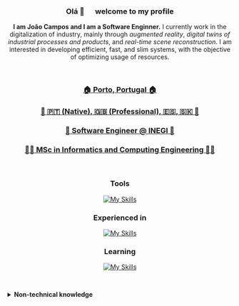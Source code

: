 <div align="center" style="flex">

<h3> Olá 👋 &emsp; welcome to my profile </h3>

<div><b>I am João Campos and I am a Software Enginner.</b> I currently work in the digitalization of industry, mainly through <i>augmented reality</i>, <i>digital twins of industrial processes and products</i>, and <i>real-time scene reconstruction</i>. I am interested in developing efficient, fast, and slim systems, with the objective of optimizing usage of resources.</div>

&nbsp; &nbsp; &nbsp; &nbsp;

<h3><a href="#"> 🏠 Porto, Portugal 🏠 </a></h3>
<h3><a href="#"> 💬 🇵🇹 (Native), 🇬🇧 (Professional), 🇪🇸, 🇸🇰 💬 </a></h3>
<h3><a href="https://www.inegi.pt"> 🏢 Software Engineer @ INEGI 🏢 </a></h3>
<h3><a href="https://sigarra.up.pt/feup/en/cur_geral.cur_view?pv_curso_id=742"> 🧑‍🎓 MSc in Informatics and Computing Engineering 🧑‍🎓 </a></h3>

&nbsp; &nbsp; &nbsp; &nbsp;

### Tools

[![My Skills](https://skillicons.dev/icons?i=linux,nix,git,docker,unity,vscode&perline=3)](https://skillicons.dev)

### Experienced in

[![My Skills](https://skillicons.dev/icons?i=cs,cpp,java,rust,python,lua,bash,js,ts,react,nodejs,elasticsearch,mongodb&perline=5)](https://skillicons.dev)
  
### Learning

[![My Skills](https://skillicons.dev/icons?i=v,ocaml,deno,go&perline=4)](https://skillicons.dev)

&nbsp; &nbsp; &nbsp; &nbsp;

</div>
<details>
  <summary><b>Non-technical knowledge</b></summary>

Project Management  
Documentation nitpicker
  
</details>
